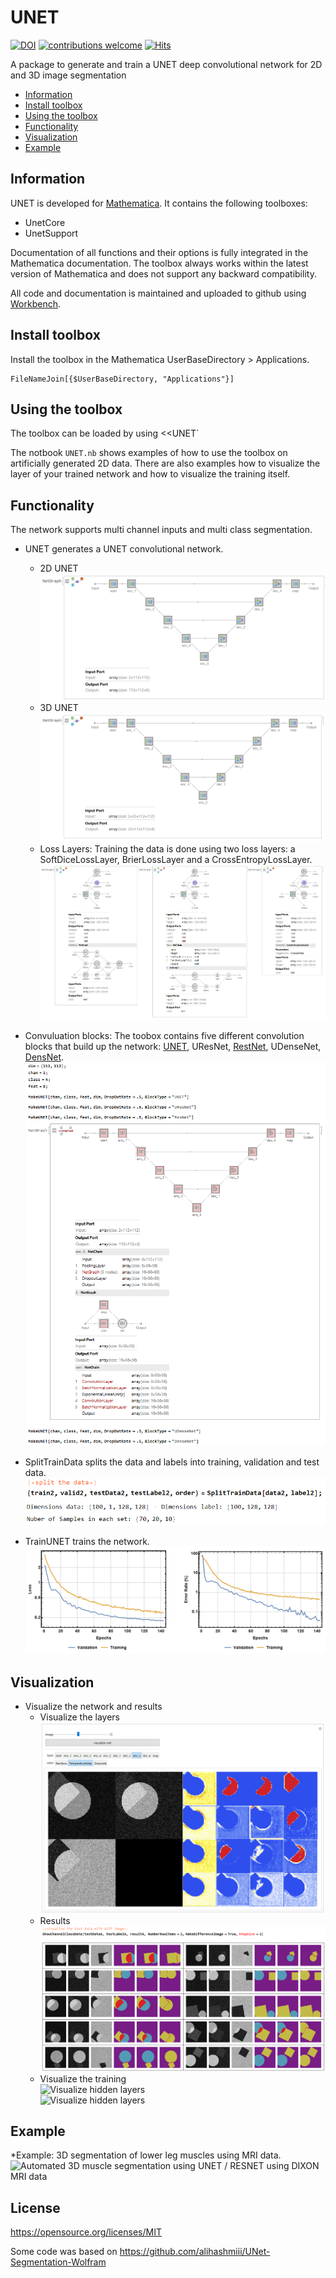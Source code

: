 # UNET
[![DOI](https://zenodo.org/badge/137186334.svg)](https://zenodo.org/badge/latestdoi/137186334)
[![contributions welcome](https://img.shields.io/badge/contributions-welcome-brightgreen.svg?style=flat)](https://github.com/dwyl/esta/issues)
[![Hits](https://hits.seeyoufarm.com/api/count/incr/badge.svg?url=https%3A%2F%2Fgithub.com%2Fmfroeling%2FUNET&count_bg=%2379C83D&title_bg=%23555555&icon=&icon_color=%23E7E7E7&title=hits&edge_flat=false)](https://hits.seeyoufarm.com)

A package to generate and train a UNET deep convolutional network for 2D and 3D image segmentation

* [Information](#information)
* [Install toolbox](#install-toolbox)
* [Using the toolbox](#using-the-toolbox)
* [Functionality](#functionality)
* [Visualization](#visualization)
* [Example](#example)

## Information

UNET is developed for [Mathematica](https://www.wolfram.com/mathematica/).
It contains the following toolboxes:

- UnetCore
- UnetSupport

Documentation of all functions and their options is fully integrated in the Mathematica documentation.
The toolbox always works within the latest version of Mathematica and does not support any backward compatibility.

All code and documentation is maintained and uploaded to github using [Workbench](https://www.wolfram.com/workbench/).

## Install toolbox

Install the toolbox in the Mathematica UserBaseDirectory > Applications.

	FileNameJoin[{$UserBaseDirectory, "Applications"}]
  
## Using the toolbox

The toolbox can be loaded by using <<UNET`

The notbook ``UNET.nb`` shows examples of how to use the toolbox on artificially generated 2D data. 
There are also examples how to visualize the layer of your trained network and how to visualize the training itself. 

## Functionality

The network supports multi channel inputs and multi class segmentation.

* UNET generates a UNET convolutional network.  
	* 2D UNET  
![UNET 2D](https://github.com/mfroeling/UNET/blob/master/images/UNET2D.PNG)
	* 3D UNET  
![UNET 3D](https://github.com/mfroeling/UNET/blob/master/images/UNET3D.PNG)
	* Loss Layers: Training the data is done using two loss layers: a SoftDiceLossLayer, BrierLossLayer and a CrossEntropyLossLayer.  
![SoftDiceLossLayer, BrierLossLayer and a CrossEntropyLossLayer](https://github.com/mfroeling/UNET/blob/master/images/Loss.PNG)

* Convuluation blocks: The toobox contains five different convolution blocks that build up the network: [UNET](https://arxiv.org/abs/1505.04597), UResNet, [RestNet](https://arxiv.org/abs/1512.03385), UDenseNet, [DensNet](https://arxiv.org/abs/1608.06993). 
![split data](https://github.com/mfroeling/UNET/blob/master/images/convblocks.PNG)

* SplitTrainData splits the data and labels into training, validation and test data.  
![split data](https://github.com/mfroeling/UNET/blob/master/images/Split.PNG)

* TrainUNET trains the network.  
![Train Unet](https://github.com/mfroeling/UNET/blob/master/images/Train.PNG)

## Visualization

* Visualize the network and results    
	* Visualize the layers  
![Visualize the layers](https://github.com/mfroeling/UNET/blob/master/images/Visualize1.PNG)
	* Results  
![Visualize hidden layers](https://github.com/mfroeling/UNET/blob/master/images/Visualize2.PNG)
	* Visualize the training  
![Visualize hidden layers](https://github.com/mfroeling/UNET/blob/master/images/amin0-v2.gif)  
![Visualize hidden layers](https://github.com/mfroeling/UNET/blob/master/images/amin4-v2.gif)

## Example

*Example: 3D segmentation of lower leg muscles using MRI data.  
![Automated 3D muscle segmentation using UNET / RESNET using DIXON MRI data](https://github.com/mfroeling/UNET/blob/master/images/Muscle_Segmentation.jpg)


## License
https://opensource.org/licenses/MIT

Some code was based on https://github.com/alihashmiii/UNet-Segmentation-Wolfram
